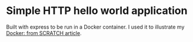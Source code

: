# Simple HTTP hello world application
Built with express to be run in a Docker container. I used it to illustrate my [Docker: from SCRATCH article](https://blog.cchampou.me/docker-from-scratch/).
